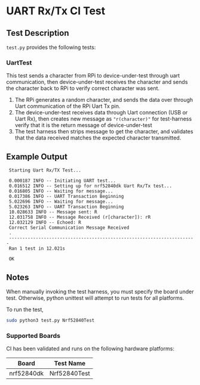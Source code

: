 # UART Rx/Tx CI Test

## Test Description

`test.py` provides the following tests:

### UartTest

This test sends a character from RPi to device-under-test through uart communication, then device-under-test receives the character and sends the character back to RPi to verify correct character was sent.

  1. The RPi generates a random character, and sends the data over through Uart communication of the RPi Uart Tx pin.
  1. The device-under-test receives data through Uart connection (USB or Uart Rx), then creates new message as `"r(character)"` for test-harness verify that it is the return message of device-under-test
  1. The test harness then strips message to get the character, and validates that the data received matches the expected character transmitted.
  
## Example Output
     Starting Uart Rx/TX Test...

     0.000187 INFO -- Initiating UART test...
     0.016512 INFO -- Setting up for nrf52840dk Uart Rx/Tx test...
     0.016805 INFO -- Waiting for message...
     0.017386 INFO -- UART Transaction Beginning
     5.022696 INFO -- Waiting for message...
     5.023263 INFO -- UART Transaction Beginning
     10.028633 INFO -- Message sent: R
     12.031758 INFO -- Message Received (r[character]): rR
     12.032129 INFO -- Echoed: R
     Correct Serial Communication Message Received
     .
     ----------------------------------------------------------------------
     Ran 1 test in 12.021s

     OK

## Notes

When manually invoking the test harness, you must specify the board under test.
Otherwise, python unittest will attempt to run tests for all platforms.

To run the test,
```bash
sudo python3 test.py Nrf52840Test
```


### Supported Boards

CI has been validated and runs on the following hardware platforms:

Board | Test Name
------|----------
nrf52840dk | Nrf52840Test
